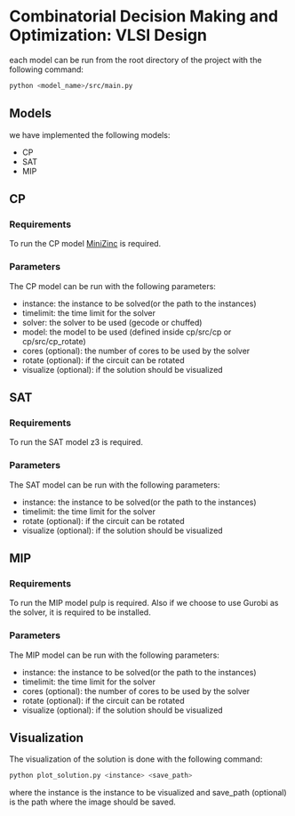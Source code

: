 # Combinatorial Decision Making and Optimization: VLSI Design

each model can be run from the root directory of the project with the following command:
    
```bash
python <model_name>/src/main.py
```
## Models
we have implemented the following models:
- CP
- SAT
- MIP

## CP
### Requirements
To run the CP model [MiniZinc](https://www.minizinc.org/software.html) is required.
### Parameters
The CP model can be run with the following parameters:
- instance: the instance to be solved(or the path to the instances)
-  timelimit: the time limit for the solver
-  solver: the solver to be used (gecode or chuffed)
- model: the model to be used (defined inside cp/src/cp or cp/src/cp_rotate)
- cores (optional): the number of cores to be used by the solver
- rotate (optional): if the circuit can be rotated
- visualize (optional): if the solution should be visualized

## SAT
### Requirements
To run the SAT model z3 is required.
### Parameters
The SAT model can be run with the following parameters:
- instance: the instance to be solved(or the path to the instances)
- timelimit: the time limit for the solver
- rotate (optional): if the circuit can be rotated
- visualize (optional): if the solution should be visualized

## MIP
### Requirements
To run the MIP model pulp is required.
Also if we choose to use Gurobi as the solver, it is required to be installed.
### Parameters
The MIP model can be run with the following parameters:
- instance: the instance to be solved(or the path to the instances)
- timelimit: the time limit for the solver
- cores (optional): the number of cores to be used by the solver
- rotate (optional): if the circuit can be rotated
- visualize (optional): if the solution should be visualized


## Visualization
The visualization of the solution is done with the following command:
```bash 
python plot_solution.py <instance> <save_path>
```
where the instance is the instance to be visualized and save_path (optional) is the path where the image should be saved.

